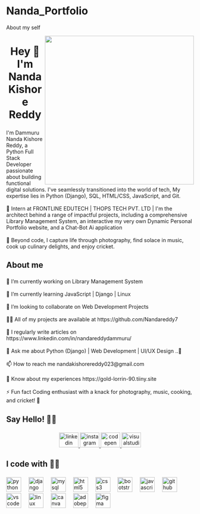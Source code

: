 # Nanda_Portfolio
About my self
<div align="center">
    <img align="right" height="400" src="https://camo.githubusercontent.com/c1dcb74cc1c1835b1d716f5051499a2814c683c806b15f04b0eba492863703e9/68747470733a2f2f63646e2e6472696262626c652e636f6d2f75736572732f3733303730332f73637265656e73686f74732f363538313234332f6176656e746f2e676966"/>
</div>

<h1 align="center">Hey 👋 I'm Nanda Kishore Reddy</h1>

###

<p align="left">I'm Dammuru Nanda Kishore Reddy, a Python Full Stack Developer passionate about building functional digital solutions. I've seamlessly transitioned into the world of tech, My expertise lies in Python (Django), SQL, HTML/CSS, JavaScript, and Git.<br><br>💼 Intern at FRONTLINE EDUTECH | THOPS TECH PVT. LTD | I'm the architect behind a range of impactful projects, including a comprehensive Library Management System, an interactive my very own Dynamic Personal Portfolio website, and a Chat-Bot Ai application<br><br>📸 Beyond code, I capture life through photography, find solace in music, cook up culinary delights, and enjoy cricket.</p>

###

<h2 align="left">About me</h2>

###

<p align="left">🔭 I’m currently working on Library Management System<br><br>🌱 I’m currently learning JavaScript | Django | Linux<br><br>👯 I’m looking to collaborate on Web Development Projects<br><br>👨‍💻 All of my projects are available at https://github.com/Nandareddy7<br><br>📝 I regularly write articles on https://www.linkedin.com/in/nandareddydammuru/<br><br>💬 Ask me about Python (Django) | Web Development | UI/UX Design ..🙌<br><br>📫 How to reach me nandakishorereddy023@gmail.com<br><br>📄 Know about my experiences https://gold-lorrin-90.tiiny.site<br><br>⚡ Fun fact Coding enthusiast with a knack for photography, music, cooking, and cricket! 🤩</p>

###

<h2 align="left">Say Hello! 🙋‍♂️</h2>

###

<div align="center">
  <a href="https://www.linkedin.com/in/nandareddydammuru/" target="_blank">
    <img src="https://raw.githubusercontent.com/maurodesouza/profile-readme-generator/master/src/assets/icons/social/linkedin/default.svg" width="52" height="40" alt="linkedin logo"  />
  </a>
  <a href="https://www.instagram.com/unique.frames_nanda/" target="_blank">
    <img src="https://raw.githubusercontent.com/maurodesouza/profile-readme-generator/master/src/assets/icons/social/instagram/default.svg" width="52" height="40" alt="instagram logo"  />
  </a>
  <a href="https://codepen.io/nanda-kishore-the-reactor" target="_blank">
    <img src="https://raw.githubusercontent.com/maurodesouza/profile-readme-generator/master/src/assets/icons/social/codepen/default.svg" width="52" height="40" alt="codepen logo"  />
  </a>
  <img src="https://raw.githubusercontent.com/maurodesouza/profile-readme-generator/master/src/assets/icons/social/visualstudio/default.svg" width="52" height="40" alt="visualstudio logo"  />
</div>

###

<h2 align="left">I code with 👨‍💻</h2>

###

<div align="left">
  <img src="https://skillicons.dev/icons?i=py" height="40" alt="python logo"  />
  <img width="12" />
  <img src="https://skillicons.dev/icons?i=django" height="40" alt="django logo"  />
  <img width="12" />
  <img src="https://skillicons.dev/icons?i=mysql" height="40" alt="mysql logo"  />
  <img width="12" />
  <img src="https://skillicons.dev/icons?i=html" height="40" alt="html5 logo"  />
  <img width="12" />
  <img src="https://skillicons.dev/icons?i=css" height="40" alt="css3 logo"  />
  <img width="12" />
  <img src="https://skillicons.dev/icons?i=bootstrap" height="40" alt="bootstrap logo"  />
  <img width="12" />
  <img src="https://skillicons.dev/icons?i=js" height="40" alt="javascript logo"  />
  <img width="12" />
  <img src="https://skillicons.dev/icons?i=github" height="40" alt="github logo"  />
  <img width="12" />
  <img src="https://skillicons.dev/icons?i=vscode" height="40" alt="vscode logo"  />
  <img width="12" />
  <img src="https://skillicons.dev/icons?i=linux" height="40" alt="linux logo"  />
  <img width="12" />
  <img src="https://cdn.jsdelivr.net/gh/devicons/devicon/icons/canva/canva-original.svg" height="40" alt="canva logo"  />
  <img width="12" />
  <img src="https://skillicons.dev/icons?i=ps" height="40" alt="adobephotoshop logo"  />
  <img width="12" />
  <img src="https://skillicons.dev/icons?i=figma" height="40" alt="figma logo"  />
</div>
